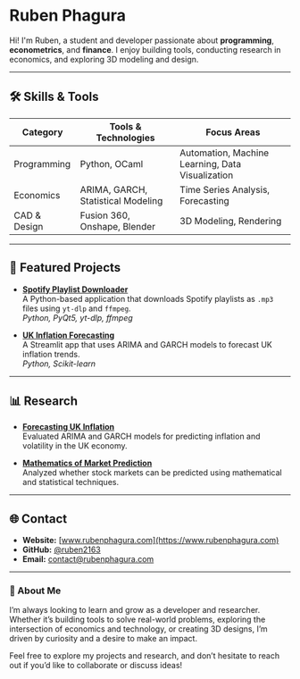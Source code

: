 # Ruben Phagura

Hi! I'm Ruben, a student and developer passionate about **programming**, **econometrics**, and **finance**. I enjoy building tools, conducting research in economics, and exploring 3D modeling and design.

---

## 🛠️ Skills & Tools

| **Category**   | **Tools & Technologies**                | **Focus Areas**                      |
|----------------|------------------------------------------|---------------------------------------|
| Programming    | Python, OCaml                           | Automation, Machine Learning, Data Visualization |
| Economics      | ARIMA, GARCH, Statistical Modeling       | Time Series Analysis, Forecasting    |
| CAD & Design   | Fusion 360, Onshape, Blender             | 3D Modeling, Rendering               |

---

## 🚀 Featured Projects

- **[Spotify Playlist Downloader](https://github.com/ruben2163/spotify-playlist-downloader)**  
  A Python-based application that downloads Spotify playlists as `.mp3` files using `yt-dlp` and `ffmpeg`.  
  *Python, PyQt5, yt-dlp, ffmpeg*

- **[UK Inflation Forecasting](https://rubenphagura-uk-inflation.streamlit.app)**  
  A Streamlit app that uses ARIMA and GARCH models to forecast UK inflation trends.  
  *Python, Scikit-learn*

---

## 📊 Research

- **[Forecasting UK Inflation](https://www.rubenphagura.com/rubens-economics/forecasting-uk-inflation/)**  
  Evaluated ARIMA and GARCH models for predicting inflation and volatility in the UK economy.

- **[Mathematics of Market Prediction](https://www.rubenphagura.com/rubens-economics/stock-market-prediction/)**  
  Analyzed whether stock markets can be predicted using mathematical and statistical techniques.

---

## 🌐 Contact

- **Website:** [www.rubenphagura.com](https://www.rubenphagura.com)  
- **GitHub:** [@ruben2163](https://github.com/ruben2163)  
- **Email:** [contact@rubenphagura.com](mailto:contact@rubenphagura.com)

---

### 📖 About Me

I’m always looking to learn and grow as a developer and researcher. Whether it’s building tools to solve real-world problems, exploring the intersection of economics and technology, or creating 3D designs, I’m driven by curiosity and a desire to make an impact.

Feel free to explore my projects and research, and don’t hesitate to reach out if you’d like to collaborate or discuss ideas!
